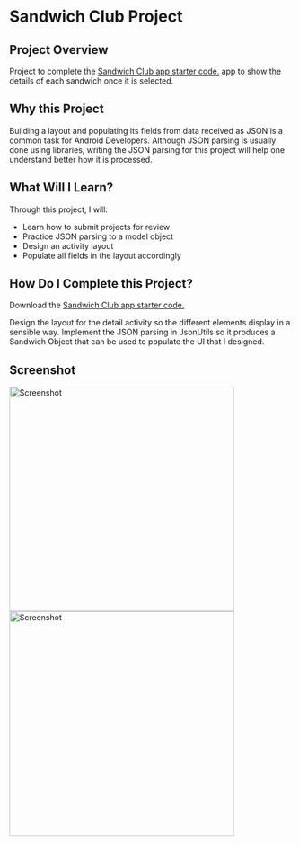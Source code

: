 # Sandwich Club Project

## Project Overview
Project to complete the [Sandwich Club app starter code.](https://github.com/udacity/sandwich-club-starter-code) app to
show the details of each sandwich once it is selected.

## Why this Project

Building a layout and populating its fields from data received as JSON
is a common task for Android Developers. Although JSON parsing is usually
done using libraries, writing the JSON parsing for this project will
help one understand better how it is processed.

## What Will I Learn?
Through this project, I will:
- Learn how to submit projects for review
- Practice JSON parsing to a model object
- Design an activity layout
- Populate all fields in the layout accordingly

## How Do I Complete this Project?
Download the [Sandwich Club app starter code.](https://github.com/udacity/sandwich-club-starter-code)

Design the layout for the detail activity so the different elements
display in a sensible way. Implement the JSON parsing in JsonUtils so it
produces a Sandwich Object that can be used to populate the UI that I designed.

## Screenshot
<img src="screenshots/1_SandwichList.png" height="400" alt="Screenshot"/> <img src="screenshots/2_SandwichDetail.png" height="400" alt="Screenshot"/>